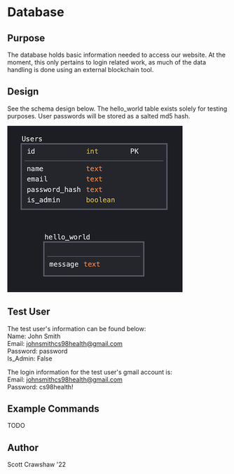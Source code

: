 # Database

## Purpose
The database holds basic information needed to access our website. At the moment, this only pertains to login related work, as much of the data handling is done using an external blockchain tool.

## Design
See the schema design below. The hello_world table exists solely for testing purposes. User passwords will be stored as a salted md5 hash.  
  
![Gif](database_schema.png)

## Test User
The test user's information can be found below:  
Name: John Smith  
Email: johnsmithcs98health@gmail.com  
Password: password  
Is_Admin: False  
  
  
The login information for the test user's gmail account is:  
Email: johnsmithcs98health@gmail.com  
Password: cs98health!

## Example Commands
TODO

## Author
Scott Crawshaw '22
